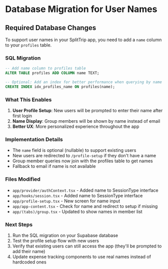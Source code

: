 # Database Migration for User Names

## Required Database Changes

To support user names in your SplitTrip app, you need to add a `name` column to your `profiles` table.

### SQL Migration

```sql
-- Add name column to profiles table
ALTER TABLE profiles ADD COLUMN name TEXT;

-- Optional: Add an index for better performance when querying by name
CREATE INDEX idx_profiles_name ON profiles(name);
```

### What This Enables

1. **User Profile Setup**: New users will be prompted to enter their name after first login
2. **Name Display**: Group members will be shown by name instead of email
3. **Better UX**: More personalized experience throughout the app

### Implementation Details

- The `name` field is optional (nullable) to support existing users
- New users are redirected to `/profile-setup` if they don't have a name
- Group member queries now join with the profiles table to get names
- Fallback to email if name is not available

### Files Modified

- `app/provider/authContext.tsx` - Added name to SessionType interface
- `app/hooks/session.tsx` - Added name to SessionType interface  
- `app/profile-setup.tsx` - New screen for name input
- `app/app-content.tsx` - Check for name and redirect to setup if missing
- `app/(tabs)/group.tsx` - Updated to show names in member list

### Next Steps

1. Run the SQL migration on your Supabase database
2. Test the profile setup flow with new users
3. Verify that existing users can still access the app (they'll be prompted to add their name)
4. Update expense tracking components to use real names instead of hardcoded ones
